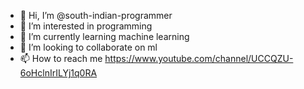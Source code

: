 - 👋 Hi, I’m @south-indian-programmer
- 👀 I’m interested in programming
- 🌱 I’m currently learning machine learning
- 💞️ I’m looking to collaborate on ml
- 📫 How to reach me https://www.youtube.com/channel/UCCQZU-6oHclnIrILYj1q0RA

<!---
south-indian-programmer/south-indian-programmer is a ✨ special ✨ repository because its `README.md` (this file) appears on your GitHub profile.
You can click the Preview link to take a look at your changes.
--->
